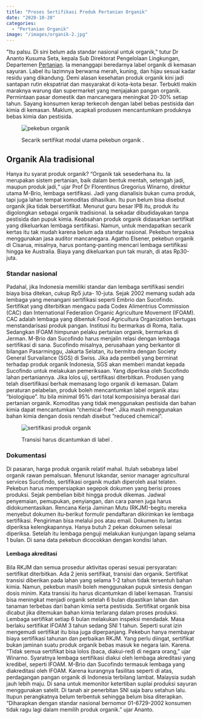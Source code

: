 ```yaml
---
title: "Proses Sertifikasi Produk Pertanian Organik"
date: "2020-10-20"
categories: 
  - "Pertanian Organik"
image: "/images/organik-2.jpg"
---
```


"Itu palsu. Di sini belum ada standar nasional untuk organik," tutur Dr Ananto Kusuma Seta, kepala Sub Direktorat Pengelolaan Lingkungan, Departemen [Pertanian](http://localhost/mitra/pertanian "Pertanian"). Ia menanggapi beredarnya label organik di kemasan sayuran. Label itu lazimnya berwarna merah, kuning, dan hijau sesuai kadar residu yang dikandung. Demi alasan kesehatan produk organik kini jadi santapan rutin ekspatriat dan masyarakat di kota-kota besar. Terbukti makin maraknya warung dan supermarket yang menjajakan pangan organik. Permintaan pasar domestik dan mancanegara meningkat 20-30% setiap tahun. Sayang konsumen kerap terkecoh dengan label bebas pestisida dan kimia di kemasan. Maklum, acapkali produsen mencantumkam produknya bebas kimia dan pestisida.

<figure>

![pekebun organik](/images/organik2.jpg)

<figcaption>

Secarik sertifikat modal utama pekebun organik .

</figcaption>

</figure>

## Organik Ala tradisional

Hanya itu syarat produk organik? “Organik tak sesederhana itu. Ia merupakan sistem pertanian, baik dalam bentuk mentah, setengah jadi, maupun produk jadi,“ ujar Prof Dr Florentinus Gregorius Winarno, direktur utama M-Brio, lembaga sertifikasi. Jadi yang dianalisis bukan cuma produk, tapi juga lahan tempat komoditas dihasilkan. Itu pun belum bisa disebut organik jika tidak bersertifikat. Menurut guru besar IPB itu, produk itu digolongkan sebagai organik tradisional. Ia sekadar dibudidayakan tanpa pestisida dan pupuk kimia. Keabsahan produk organik didasarkan sertifikat yang dikeluarkan lembaga sertifikasi. Namun, untuk mendapatkan secarik kertas itu tak mudah karena belum ada standar nasional. Pekebun terpaksa menggunakan jasa auditor mancanegara. Agatho Elsener, pekebun organik di Cisarua, misalnya, harus pontang-panting mencari lembaga sertifikasi hingga ke Australia. Biaya yang dikeluarkan pun tak murah, di atas Rp30-juta.

### Standar nasional

Padahal, jika Indonesia memiliki standar dan lembaga sertifikasi sendiri biaya bisa ditekan, cukup Rp5 juta- 10-juta. Sejak 2002 memang sudah ada lembaga yang menangani sertifikasi seperti Embrio dan Sucofindo. Sertifikat yang diterbitkan mengacu pada Codex Alimentrius Commission (CAC) dan International Federation Organic Agriculture Movement (IFOAM). CAC adalah lembaga yang dibentuk Food Agricultura Organization bertugas menstandarisasi produk pangan. Institusi itu bermarkas di Roma, Italia. Sedangkan IFOAM himpunan pelaku pertanian organik, bermarkas di Jerman. M-Brio dan Sucofindo harus menjalin relasi dengan lembaga sertifikasi di sana. Sucofindo misalnya, perusahaan yang berkantor di bilangan Pasarminggu, Jakarta Selatan, itu bermitra dengan Society General Survailance (SGS) di Swiss. Jika ada pembeli yang berminat terhadap produk organik Indonesia, SGS akan memberi mandat kepada Sucofindo untuk melakukan pemeriksaan. Yang diperiksa oleh Sucofindo lahan pertaniannya. Jika lolos uji, sertifikasi diterbitkan. Produsen yang telah disertifikasi berhak memasang logo organik di kemasan. Dalam peraturan pelabelan, produk boleh mencantumkan label organik atau “biologique”. Itu bila minimal 95% dari total komposisinya berasal dari pertanian organik. Komoditas yang tidak menggunakan pestisida dan bahan kimia dapat mencantumkan “chemical-free”. Jika masih menggunakan bahan kimia dengan dosis rendah disebut “reduced chemical”.

<figure>

![sertifikasi produk organik](/images/organik.jpg)

<figcaption>

Transisi harus dicantumkan di label .

</figcaption>

</figure>

### Dokumentasi

Di pasaran, harga produk organik relatif mahal. Itulah sebabnya label organik rawan pemalsuan. Menurut Iskandar, senior manager agricultural services Sucofindo, sertifikasi organik mudah diperoleh asal telaten. Pekebun harus mempersiapkan segepok dokumen yang berisi proses produksi. Sejak pembelian bibit hingga produk dikemas. Jadwal penyemaian, pemupukan, penyiangan, dan cara panen juga harus didokumentasikan. Rencana Kerja Jaminan Mutu (RKJM)-begitu mereka menyebut dokumen itu-berikut formulir pendaftaran dikirimkan ke lembaga sertifikasi. Pengiriman bisa melalui pos atau email. Dokumen itu lantas diperiksa kelengkapannya. Hanya butuh 2 pekan dokumen selesai diperiksa. Setelah itu lembaga penguji melakukan kunjungan lapang selama 1 bulan. Di sana data pekebun dicocokkan dengan kondisi lahan.

#### Lembaga akreditasi

Bila RKJM dan semua prosedur aktivitas operasi sesuai persyaratan: sertifikat diterbitkan. Ada 2 jenis sertifikat, transisi dan organik. Sertifikat transisi diberikan pada lahan yang selama 1-2 tahun tidak tersentuh bahan kimia. Namun, pekebun masih boleh menggunakan pupuk sintesis dengan dosis minim. Kata transisi itu harus dicantumkan di label kemasan. Transisi bisa meningkat menjadi organik setelah 6 bulan dipastikan lahan dan tanaman terbebas dari bahan kimia serta pestisida. Sertifikat organik bisa dicabut jika ditemukan bahan kimia terlarang dalam proses produksi. Lembaga sertifikat setiap 6 bulan melakukan inspeksi mendadak. Masa berlaku sertifikat IFOAM 3 tahun sedang SNI 1 tahun. Seperti surat izin mengemudi sertifikat itu bisa juga diperpanjang. Pekebun hanya membayar biaya sertifikasi tahunan dan perbaikan RKJM. Yang perlu diingat, sertifikat bukan jaminan suatu produk organik bebas masuk ke negara lain. Karena. “Tidak semua sertifikat bisa lolos (baca, diakui-red) di negara orang,” ujar Winarno. Syaratnya lembaga sertifikasi diakui oleh lembaga akreditasi yang kredibel, seperti IFOAM. M-Brio dan Sucofindo termasuk lembaga yang diakreditasi oleh IFOAM. Karena kurangnya fasilitas seperti di atas, perdagangan pangan organik di Indonesia terbilang lambat. Malaysia sudah jauh lebih maju. Di sana untuk memonitor ketertiban suplai produksi sayuran menggunakan satelit. Di tanah air penerbitan SNI saja baru setahun lalu. Itupun perangkatnya belum terbentuk sehingga belum bisa diterapkan. “Diharapkan dengan standar nasional bernomor 01-6729-2002 konsumen tidak ragu lagi dalam memilih produk organik.” ujar Ananto.
